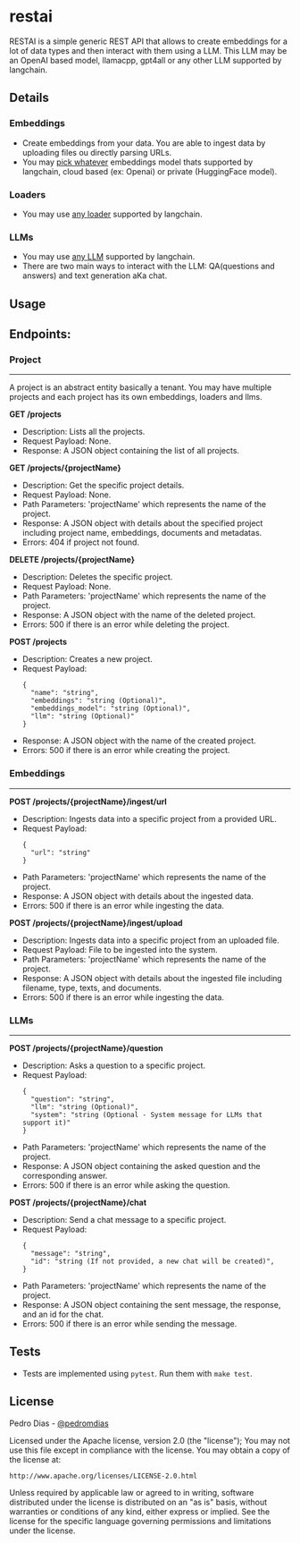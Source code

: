# restai

RESTAI is a simple generic REST API that allows to create embeddings for a lot of data types and then interact with them using a LLM.
This LLM may be an OpenAI based model, llamacpp, gpt4all or any other LLM supported by langchain.

## Details
### Embeddings
* Create embeddings from your data. You are able to ingest data by uploading files ou directly parsing URLs.
* You may [pick whatever](modules/embeddings.py) embeddings model thats supported by langchain, cloud based (ex: Openai) or private (HuggingFace model).

### Loaders
* You may use [any loader](modules/loaders.py) supported by langchain.

### LLMs
* You may use [any LLM](modules/llms.py) supported by langchain.
* There are two main ways to interact with the LLM: QA(questions and answers) and text generation aKa chat.

## Usage

## Endpoints:

### Project

---

A project is an abstract entity basically a tenant. You may have multiple projects and each project has its own embeddings, loaders and llms.

**GET /projects**

- Description: Lists all the projects.
- Request Payload: None.
- Response: A JSON object containing the list of all projects.

**GET /projects/{projectName}**

- Description: Get the specific project details.
- Request Payload: None.
- Path Parameters: 'projectName' which represents the name of the project.
- Response: A JSON object with details about the specified project including project name, embeddings, documents and metadatas. 
- Errors: 404 if project not found.

**DELETE /projects/{projectName}**

- Description: Deletes the specific project.
- Request Payload: None.
- Path Parameters: 'projectName' which represents the name of the project.
- Response: A JSON object with the name of the deleted project.
- Errors: 500 if there is an error while deleting the project.

**POST /projects**

- Description: Creates a new project.
- Request Payload:
    ```
    {
      "name": "string",
      "embeddings": "string (Optional)",
      "embeddings_model": "string (Optional)",
      "llm": "string (Optional)"
    }
    ```
- Response: A JSON object with the name of the created project.
- Errors: 500 if there is an error while creating the project.

### Embeddings

---

**POST /projects/{projectName}/ingest/url**

- Description: Ingests data into a specific project from a provided URL.
- Request Payload:
    ```
    {
      "url": "string"
    }
    ```
- Path Parameters: 'projectName' which represents the name of the project.
- Response: A JSON object with details about the ingested data.
- Errors: 500 if there is an error while ingesting the data.

**POST /projects/{projectName}/ingest/upload**

- Description: Ingests data into a specific project from an uploaded file.
- Request Payload: File to be ingested into the system.
- Path Parameters: 'projectName' which represents the name of the project.
- Response: A JSON object with details about the ingested file including filename, type, texts, and documents.
- Errors: 500 if there is an error while ingesting the data.

### LLMs

---

**POST /projects/{projectName}/question**

- Description: Asks a question to a specific project.
- Request Payload:
    ```
    {
      "question": "string",
      "llm": "string (Optional)",
      "system": "string (Optional - System message for LLMs that support it)"
    }
    ```
- Path Parameters: 'projectName' which represents the name of the project.
- Response: A JSON object containing the asked question and the corresponding answer.
- Errors: 500 if there is an error while asking the question.

**POST /projects/{projectName}/chat**

- Description: Send a chat message to a specific project.
- Request Payload:
    ```
    {
      "message": "string",
      "id": "string (If not provided, a new chat will be created)",
    }
    ```
- Path Parameters: 'projectName' which represents the name of the project.
- Response: A JSON object containing the sent message, the response, and an id for the chat.
- Errors: 500 if there is an error while sending the message.

## Tests

 * Tests are implemented using `pytest`. Run them with `make test`.

## License

Pedro Dias - [@pedromdias](https://twitter.com/pedromdias)

Licensed under the Apache license, version 2.0 (the "license"); You may not use this file except in compliance with the license. You may obtain a copy of the license at:

    http://www.apache.org/licenses/LICENSE-2.0.html

Unless required by applicable law or agreed to in writing, software distributed under the license is distributed on an "as is" basis, without warranties or conditions of any kind, either express or implied. See the license for the specific language governing permissions and limitations under the license.
